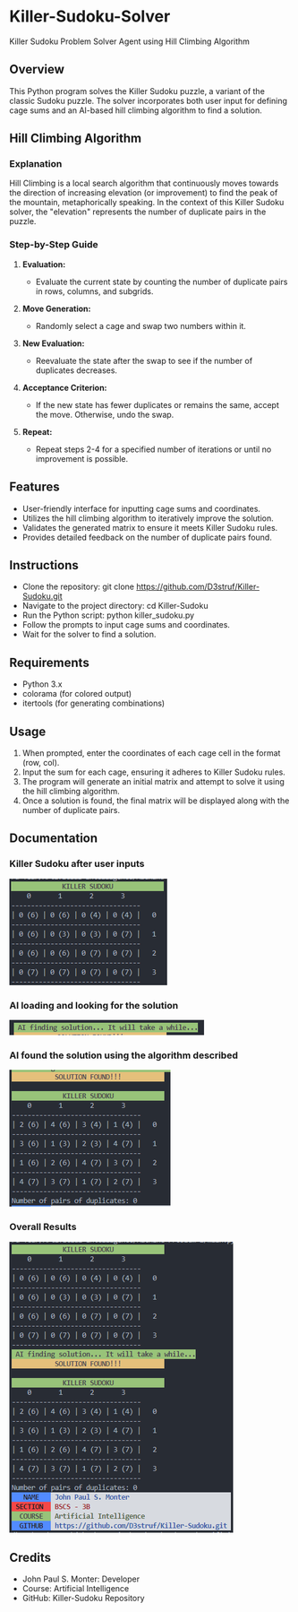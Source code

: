 # Killer-Sudoku-Solver
Killer Sudoku Problem Solver Agent using Hill Climbing Algorithm

## Overview
This Python program solves the Killer Sudoku puzzle, a variant of the classic Sudoku puzzle. The solver incorporates both user input for defining cage sums and an AI-based hill climbing algorithm to find a solution.

## Hill Climbing Algorithm

### Explanation

Hill Climbing is a local search algorithm that continuously moves towards the direction of increasing elevation (or improvement) to find the peak of the mountain, metaphorically speaking. In the context of this Killer Sudoku solver, the "elevation" represents the number of duplicate pairs in the puzzle.

### Step-by-Step Guide

1. **Evaluation:**
    - Evaluate the current state by counting the number of duplicate pairs in rows, columns, and subgrids.

2. **Move Generation:**
    - Randomly select a cage and swap two numbers within it.

3. **New Evaluation:**
    - Reevaluate the state after the swap to see if the number of duplicates decreases.

4. **Acceptance Criterion:**
    - If the new state has fewer duplicates or remains the same, accept the move. Otherwise, undo the swap.

5. **Repeat:**
    - Repeat steps 2-4 for a specified number of iterations or until no improvement is possible.


## Features
- User-friendly interface for inputting cage sums and coordinates.
- Utilizes the hill climbing algorithm to iteratively improve the solution.
- Validates the generated matrix to ensure it meets Killer Sudoku rules.
- Provides detailed feedback on the number of duplicate pairs found.

## Instructions
- Clone the repository: git clone https://github.com/D3struf/Killer-Sudoku.git
- Navigate to the project directory: cd Killer-Sudoku
- Run the Python script: python killer_sudoku.py
- Follow the prompts to input cage sums and coordinates.
- Wait for the solver to find a solution.

## Requirements
- Python 3.x
- colorama (for colored output)
- itertools (for generating combinations)

## Usage
1. When prompted, enter the coordinates of each cage cell in the format (row, col).
2. Input the sum for each cage, ensuring it adheres to Killer Sudoku rules.
3. The program will generate an initial matrix and attempt to solve it using the hill climbing algorithm.
4. Once a solution is found, the final matrix will be displayed along with the number of duplicate pairs.

## Documentation
### Killer Sudoku after user inputs
![After User Input the Cages](img/image.png)
### AI loading and looking for the solution
![Loading](img/image-1.png)
### AI found the solution using the algorithm described
![Found Solution!](img/image-2.png)
### Overall Results
![Overall Result](img/image-3.png)

## Credits
- John Paul S. Monter: Developer
- Course: Artificial Intelligence
- GitHub: Killer-Sudoku Repository